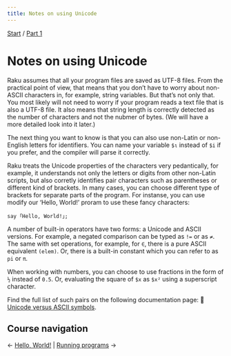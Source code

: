 ```yaml
---
title: Notes on using Unicode
---
```


[Start](../) / [Part 1](../part1)

# Notes on using Unicode

Raku assumes that all your program files are saved as UTF-8 files. From the practical point of view, that means that you don’t have to worry about non-ASCII characters in, for example, string variables. But that’s not only that. You most likely will not need to worry if your program reads a text file that is also a UTF-8 file. It also means that string length is correctly detected as the number of characters and not the nubmer of bytes. (We will have a more detailed look into it later.) 

The next thing you want to know is that you can also use non-Latin or non-English letters for identifiers. You can name your variable `$ι` instead of `$i` if you prefer, and the compiler will parse it correctly.

Raku treats the Unicode properties of the characters very pedantically, for example, it understands not only the letters or digits from other non-Latin scripts, but also corretly identifies pair characters such as parentheses or different kind of brackets. In many cases, you can choose different type of brackets for separate parts of the program. For instanse, you can use modify our ‘Hello, World!’ proram to use these fancy characters:

    say ｢Hello, World!｣;

A number of built-in operators have two forms: a Unicode and ASCII versions. For example, a negated comparison can be typed as `!=` or as `≠`. The same with set operations, for example, for `∈`, there is a pure ASCII equivalent `(elem)`. Or, there is a built-in constant which you can refer to as `pi` or `π`.

When working with numbers, you can choose to use fractions in the form of `½` instead of `0.5`. Or, evaluating the square of `$x` as `$x²` using a superscript character.

Find the full list of such pairs on the following documentation page: 📖 [Unicode versus ASCII symbols](https://docs.raku.org/language/unicode_ascii).

## Course navigation

← [Hello, World!](../hello-world) | [Running programs](../running-programs) →
